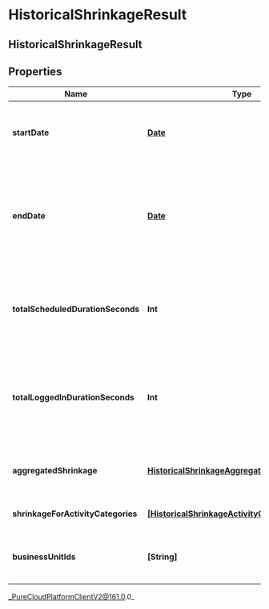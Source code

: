 # HistoricalShrinkageResult

## HistoricalShrinkageResult

## Properties

|Name | Type | Description | Notes|
|------------ | ------------- | ------------- | -------------|
| **startDate** | [**Date**](Date) | Beginning of the date range that was queried, in ISO-8601 format | [optional] |
| **endDate** | [**Date**](Date) | End of the date range that was queried, in ISO-8601 format. If it was not set, end date will be set to the queried time | [optional] |
| **totalScheduledDurationSeconds** | **Int** | Total duration in seconds for which agents in the management unit are scheduled | [optional] |
| **totalLoggedInDurationSeconds** | **Int** | Total duration in seconds for which agents in the management unit are actually logged-in | [optional] |
| **aggregatedShrinkage** | [**HistoricalShrinkageAggregateResponse**](HistoricalShrinkageAggregateResponse) | Aggregated shrinkage data for all the activity categories | [optional] |
| **shrinkageForActivityCategories** | [**[HistoricalShrinkageActivityCategoryResponse]**](HistoricalShrinkageActivityCategoryResponse) | Shrinkage for activity categories | [optional] |
| **businessUnitIds** | **[String]** | List of all business units of all the agents in response | [optional] |



_PureCloudPlatformClientV2@161.0.0_

